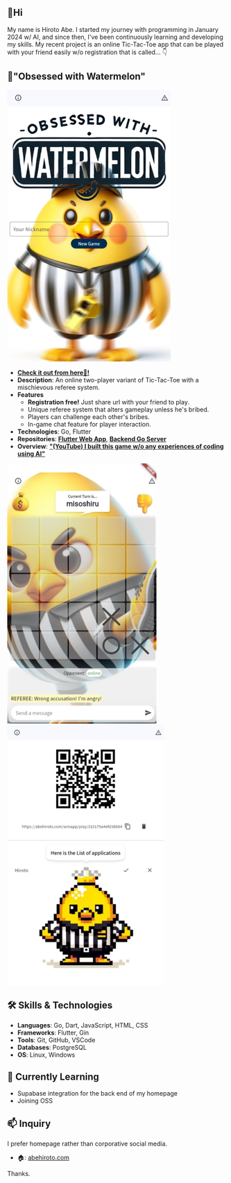 ## 👋Hi

My name is Hiroto Abe. I started my journey with programming in January 2024 w/ AI, and since then, I've been continuously learning and developing my skills. My recent project is an online Tic-Tac-Toe app that can be played with your friend easily w/o registration that is called... 👇

## 🍉"Obsessed with Watermelon"
![Obsessed with Watermelon](https://github.com/AbeHiroto/AbeHiroto/blob/main/gh_prof01.jpg)
- **[Check it out from here🍉!](https://abehiroto.com/wmapp)**
- **Description**: An online two-player variant of Tic-Tac-Toe with a mischievous referee system.
- **Features**
  - **Registration free!** Just share url with your friend to play.
  - Unique referee system that alters gameplay unless he's bribed.
  - Players can challenge each other's bribes.
  - In-game chat feature for player interaction.
- **Technologies**: Go, Flutter
- **Repositories**: **[Flutter Web App](https://github.com/AbeHiroto/watermelon-app)**, **[Backend Go Server](https://github.com/AbeHiroto/watermelon-server)**
- **Overview**: **["(YouTube) I built this game w/o any experiences of coding using AI"](https://www.youtube.com/watch?v=NrmGaaONEmw)**
 
<div align="left">
  <img src="https://github.com/AbeHiroto/AbeHiroto/blob/main/gh_prof02.jpg" alt="Obsessed with Watermelon 1" height="600"/>
  <img src="https://github.com/AbeHiroto/AbeHiroto/blob/main/gh_prof03.jpg" alt="Obsessed with Watermelon 2" height="600"/>
</div>

## 🛠️ Skills & Technologies

- **Languages**: Go, Dart, JavaScript, HTML, CSS
- **Frameworks**: Flutter, Gin
- **Tools**: Git, GitHub, VSCode
- **Databases**: PostgreSQL
- **OS**: Linux, Windows

## 🌱 Currently Learning

- Supabase integration for the back end of my homepage
- Joining OSS

## 📫 Inquiry
I prefer homepage rather than corporative social media.

- 🏠: [abehiroto.com](https://abehiroto.com)

Thanks.

